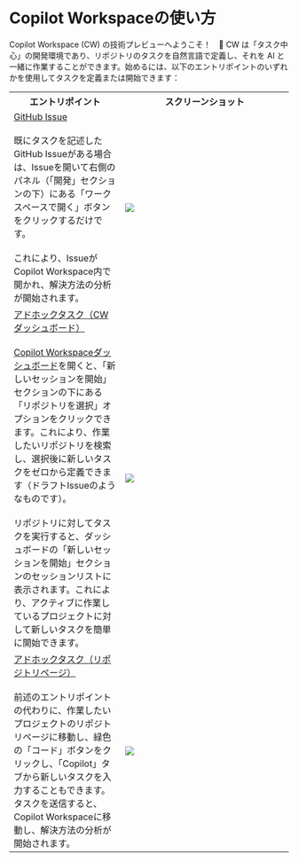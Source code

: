 # Copilot Workspaceの使い方

Copilot Workspace (CW) の技術プレビューへようこそ！　👋 CW は「タスク中心」の開発環境であり、リポジトリのタスクを自然言語で定義し、それを AI と一緒に作業することができます。始めるには、以下のエントリポイントのいずれかを使用してタスクを定義または開始できます：

<table>
   <tr>
      <th width="300px">エントリポイント</th>
      <th width="600px">スクリーンショット</th>
   </tr>
   <tr>
      <td>
         <ins>GitHub Issue</ins><br /><br />既にタスクを記述したGitHub Issueがある場合は、Issueを開いて右側のパネル（「開発」セクションの下）にある「ワークスペースで開く」ボタンをクリックするだけです。<br /><br />これにより、IssueがCopilot Workspace内で開かれ、解決方法の分析が開始されます。
      </td>
      <td>
         <img src="https://github.com/user-attachments/assets/217ab007-2847-4696-9181-d9220bafcf1a" />
      </td>
   </tr>
   <tr>
      <td>
         <ins>アドホックタスク（CWダッシュボード）</ins><br /><br /><a href="https://copilot-workspace.githubnext.com">Copilot Workspaceダッシュボード</a>を開くと、「新しいセッションを開始」セクションの下にある「リポジトリを選択」オプションをクリックできます。これにより、作業したいリポジトリを検索し、選択後に新しいタスクをゼロから定義できます（ドラフトIssueのようなものです）。<br /><br />リポジトリに対してタスクを実行すると、ダッシュボードの「新しいセッションを開始」セクションのセッションリストに表示されます。これにより、アクティブに作業しているプロジェクトに対して新しいタスクを簡単に開始できます。
      </td>
      <td>
         <img src="https://github.com/user-attachments/assets/df7f02c0-dd00-463e-93d8-8cca9ae80911" />
      </td>
   </tr>
   <tr>
      <td>
         <ins>アドホックタスク（リポジトリページ）</ins><br /><br />前述のエントリポイントの代わりに、作業したいプロジェクトのリポジトリページに移動し、緑色の「コード」ボタンをクリックし、「Copilot」タブから新しいタスクを入力することもできます。タスクを送信すると、Copilot Workspaceに移動し、解決方法の分析が開始されます。
      </td>
      <td>
         <img src="https://github.com/user-attachments/assets/805d33b3-5a60-4841-b9b1-0b10fe781259" />
      </td>
   </tr>
</table>
